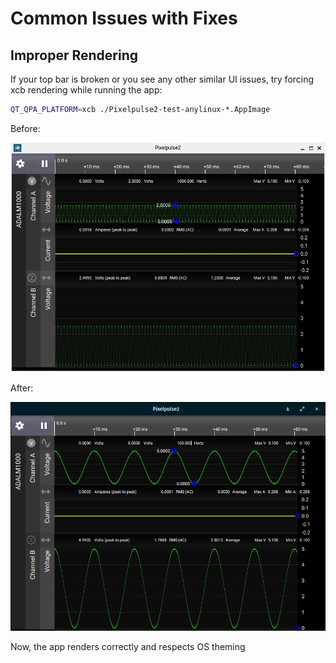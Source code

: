 # Common Issues with Fixes

## Improper Rendering

If your top bar is broken or you see any other similar UI issues, try forcing xcb rendering while running the app:

```bash
QT_QPA_PLATFORM=xcb ./Pixelpulse2-test-anylinux-*.AppImage
``` 


Before:

![The app with a broken top bar](assets/brokentopbar.png)

After:

![App respecting OS settings](assets/measuringitself.png)

Now, the app renders correctly and respects OS theming 